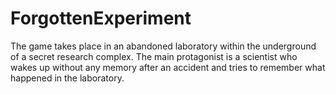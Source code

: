 # ForgottenExperiment
The game takes place in an abandoned laboratory within the underground of a secret research complex. The main protagonist is a scientist who wakes up without any memory after an accident and tries to remember what happened in the laboratory.
